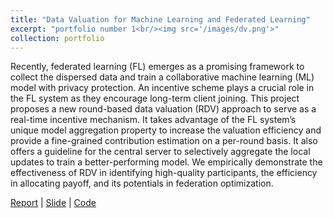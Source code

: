 ```yaml
---
title: "Data Valuation for Machine Learning and Federated Learning"
excerpt: "portfolio number 1<br/><img src='/images/dv.png'>"
collection: portfolio
---
```


Recently, federated learning (FL) emerges as a promising framework to collect the dispersed data and train a collaborative machine learning (ML) model with privacy protection. An incentive scheme plays a crucial role in the FL system as they encourage long-term client joining. This project proposes a new round-based data valuation (RDV) approach to serve as a real-time incentive mechanism. It takes advantage of the FL system’s unique model aggregation property to increase the valuation efficiency and provide a fine-grained contribution estimation on a per-round basis. It also offers a guideline for the central server to selectively aggregate the local updates to train a better-performing model. We empirically demonstrate the effectiveness of RDV in identifying high-quality participants, the efficiency in allocating payoff, and its potentials in federation optimization.

[Report](http://academicpages.github.io/files/dv_report.pdf) | [Slide](http://academicpages.github.io/files/dv_ppt.pdf) | [Code](https://github.com/amayaqing/Data-valaution-in-federated-learning)

